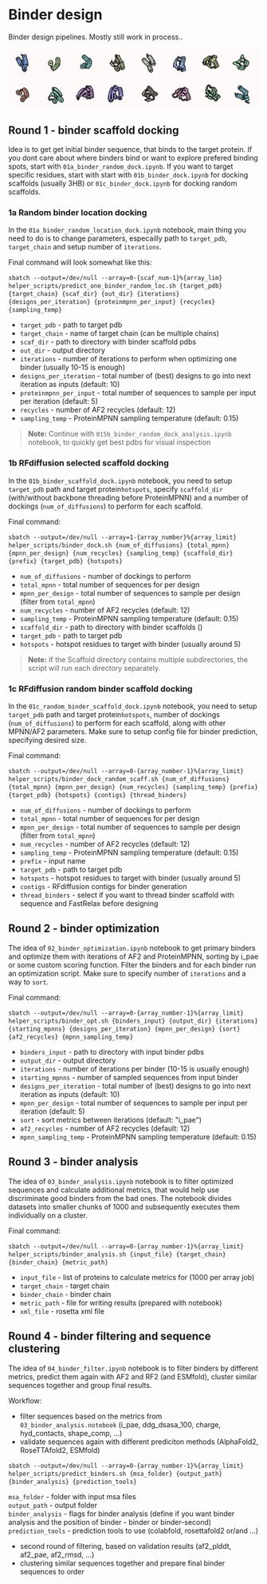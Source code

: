 # Binder design
Binder design pipelines. Mostly still work in process..

![binders](imgs/binder_design.png)

## Round 1 - binder scaffold docking
Idea is to get get initial binder sequence, that binds to the target protein.
If you dont care about where binders bind or want to explore prefered binding spots, start with `01a_binder_random_dock.ipynb`.
If you want to target specific residues, start with start with `01b_binder_dock.ipynb` for docking scaffolds (usually 3HB) or `01c_binder_dock.ipynb` for docking random scaffolds.

### 1a Random binder location docking
In the `01a_binder_random_location_dock.ipynb` notebook, main thing you need to do is to change parameters, especailly path to `target_pdb`, `target_chain` and setup number of `iterations`.

Final command will look somewhat like this:
```
sbatch --output=/dev/null --array=0-{scaf_num-1}%{array_lim} helper_scripts/predict_one_binder_random_loc.sh {target_pdb} {target_chain} {scaf_dir} {out_dir} {iterations} {designs_per_iteration} {proteinmpnn_per_input} {recycles} {sampling_temp}
```

- `target_pdb` - path to target pdb
- `target_chain` - name of target chain (can be multiple chains)
- `scaf_dir` - path to directory with binder scaffold pdbs
- `out_dir` - output directory
- `iterations` - number of iterations to perform when optimizing one binder (usually 10-15 is enough)
- `designs_per_iteration` - total number of (best) designs to go into next iteration as inputs (default: 10)
- `proteinmpnn_per_input` - total number of sequences to sample per input per iteration (default: 5)
- `recycles` - number of AF2 recycles (default: 12)
- `sampling_temp` - ProteinMPNN sampling temperature (default: 0.15)

> **Note:** Continue with `015b_binder_random_dock_analysis.ipynb` notebook, to quickly get best pdbs for visual inspection

### 1b RFdiffusion selected scaffold docking
In the `01b_binder_scaffold_dock.ipynb` notebook, you need to setup `target_pdb` path and target protein`hotspots`, specify `scaffold_dir` (with/without backbone threading before ProteinMPNN) and a number of dockings (`num_of_diffusions`) to perform for each scaffold.

Final command:
```
sbatch --output=/dev/null --array=1-{array_number}%{array_limit} helper_scripts/binder_dock.sh {num_of_diffusions} {total_mpnn} {mpnn_per_design} {num_recycles} {sampling_temp} {scaffold_dir} {prefix} {target_pdb} {hotspots}
```

- `num_of_diffusions` - number of dockings to perform
- `total_mpnn` - total number of sequences for per design
- `mpnn_per_design` - total number of sequences to sample per design (filter from `total_mpnn`)
- `num_recycles` - number of AF2 recycles (default: 12)
- `sampling_temp` - ProteinMPNN sampling temperature (default: 0.15)
- `scaffold_dir` - path to directory with binder scaffolds ()
- `target_pdb` - path to target pdb
- `hotspots` - hotspot residues to target with binder (usually around 5)

> **Note:** If the Scaffold directory contains multiple subdirectories, the script will run each directory separately.


### 1c RFdiffusion random binder scaffold docking
In the `01c_random_binder_scaffold_dock.ipynb` notebook, you need to setup `target_pdb` path and target protein`hotspots`, number of dockings (`num_of_diffusions`) to perform for each scaffold, along with other MPNN/AF2 parameters.
Make sure to setup config file for binder prediction, specifying desired size.

Final command:
```
sbatch --output=/dev/null --array=0-{array_number-1}%{array_limit} helper_scripts/binder_dock_random_scaff.sh {num_of_diffusions} {total_mpnn} {mpnn_per_design} {num_recycles} {sampling_temp} {prefix} {target_pdb} {hotspots} {contigs} {thread_binders}
```

- `num_of_diffusions` - number of dockings to perform
- `total_mpnn` - total number of sequences for per design
- `mpnn_per_design` - total number of sequences to sample per design (filter from `total_mpnn`)
- `num_recycles` - number of AF2 recycles (default: 12)
- `sampling_temp` - ProteinMPNN sampling temperature (default: 0.15)
- `prefix` - input name
- `target_pdb` - path to target pdb
- `hotspots` - hotspot residues to target with binder (usually around 5)
- `contigs` - RFdiffusion contigs for binder generation
- `thread_binders` - select if you want to thread binder scaffold with sequence and FastRelax before designing

## Round 2 - binder optimization
The idea of `02_binder_optimization.ipynb` notebook to get primary binders and optimize them with iterations of AF2 and ProteinMPNN, sorting by i_pae or some custom scoring function. Filter the binders and for each binder run an optimization script. Make sure to specify number of `iterations` and a way to `sort`.

Final command:
```
sbatch --output=/dev/null --array=0-{array_number-1}%{array_limit} helper_scripts/binder_opt.sh {binders_input} {output_dir} {iterations} {starting_mpnns} {designs_per_iteration} {mpnn_per_design} {sort} {af2_recycles} {mpnn_sampling_temp}
```

- `binders_input` - path to directory with input binder pdbs
- `output_dir` - output directory
- `iterations` - number of iterations per binder (10-15 is usually enough)
- `starting_mpnns` - number of sampled sequences from input binder
- `designs_per_iteration` - total number of (best) designs to go into next iteration as inputs (default: 10)
- `mpnn_per_design` - total number of sequences to sample per input per iteration (default: 5)
- `sort` - sort metrics between iterations (default: "i_pae")
- `af2_recycles` - number of AF2 recycles (default: 12)
- `mpnn_sampling_temp` - ProteinMPNN sampling temperature (default: 0.15)


## Round 3 - binder analysis
The idea of `03_binder_analysis.ipynb` notebook is to filter optimized sequences and calculate additional metrics, that would help use discriminate good binders from the bad ones. The notebook divides datasets into smaller chunks of 1000 and subsequently executes them individually on a cluster.

Final command:
```
sbatch --output=/dev/null --array=0-{array_number-1}%{array_limit} helper_scripts/binder_analysis.sh {input_file} {target_chain} {binder_chain} {metric_path}
```

- `input_file` - list of proteins to calculate metrics for (1000 per array job)
- `target_chain` - target chain
- `binder_chain` - binder chain
- `metric_path` - file for writing results (prepared with notebook)
- `xml_file` - rosetta xml file


## Round 4 - binder filtering and sequence clustering
The idea of `04_binder_filter.ipynb` notebook is to filter binders by different metrics, predict them again with AF2 and RF2 (and ESMfold), cluster similar sequences together and group final results.

Workflow:
- filter sequences based on the metrics from `03_binder_analysis.notebook` (i_pae, ddg_dsasa_100, charge, hyd_contacts, shape_comp, ...)
- validate sequences again with different prediciton methods (AlphaFold2, RoseTTAfold2, ESMfold)
```
sbatch --output=/dev/null --array=0-{array_number-1}%{array_limit} helper_scripts/predict_binders.sh {msa_folder} {output_path} {binder_analysis} {prediction_tools}
```
`msa_folder` - folder with input msa files \
`output_path` - output folder \
`binder_analysis` - flags for binder analysis (define if you want binder analysis and the position of binder - binder or binder-second) \
`prediction_tools` - prediction tools to use (colabfold, rosettafold2 or/and ...)

- second round of filtering, based on validation results (af2_plddt, af2_pae, af2_rmsd, ...)
- clustering similar sequences together and prepare final binder sequences to order
